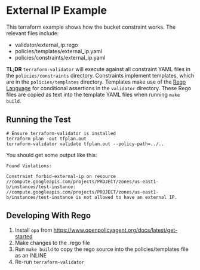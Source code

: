 # External IP Example

This terraform example shows how the bucket constraint works. The relevant files include:

* validator/external_ip.rego
* policies/templates/external_ip.yaml
* policies/constraints/external_ip.yaml

**TL;DR** `terraform-validator` will execute against all constraint YAML files in the `policies/constraints` directory. Constraints implement templates, which are in the `policies/templates` directory. Templates make use of the [Rego Language](https://www.openpolicyagent.org/docs/latest/how-do-i-write-policies/#what-is-rego) for conditional assertions in the `validator` directory. These Rego files are copied as text into the template YAML files when running `make build`.

## Running the Test

```
# Ensure terraform-validator is installed
terraform plan -out tfplan.out
terraform-validator validate tfplan.out --policy-path=../..
```

You should get some output like this:

```
Found Violations:

Constraint forbid-external-ip on resource //compute.googleapis.com/projects/PROJECT/zones/us-east1-b/instances/test-instance: //compute.googleapis.com/projects/PROJECT/zones/us-east1-b/instances/test-instance is not allowed to have an external IP.
```


## Developing With Rego

1. Install `opa` from https://www.openpolicyagent.org/docs/latest/get-started
2. Make changes to the .rego file
3. Run `make build` to copy the rego source into the policies/templates file as an INLINE
4. Re-run `terraform-validator`

